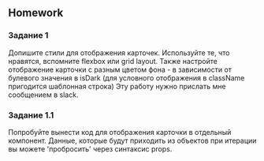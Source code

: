 ## Homework

### Задание 1

Допишите стили для отображения карточек. Используйте те, что нравятся, вспомните flexbox или grid layout.
Также настройте отображение карточки с разным цветом фона - в зависимости от булевого значения в isDark
(для условного отображения в className пригодится шаблонная строка)
Эту работу нужно прислать мне сообщением в slack.

### Задание 1.1

Попробуйте вынести код для отображения карточки в отдельный компонент.
Данные, которые будут приходить из объектов при итерации вы можете 'пробросить' через синтаксис props.


